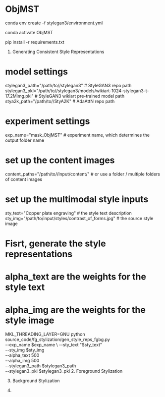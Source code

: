 # ObjMST

conda env create -f stylegan3/environment.yml

conda activate ObjMST

pip install -r requirements.txt

1. Generating Consistent Style Representations
# model settings
stylegan3_path="/path/to//stylegan3" # StyleGAN3 repo path
stylegan3_pkl="/path/to//stylegan3/models/wikiart-1024-stylegan3-t-17.2Mimg.pkl" # StyleGAN3 wikiart pre-trained model path
stya2k_path="/path/to//StyA2K" # AdaAttN repo path

# experiment settings
exp_name="mask_ObjMST" # experiment name, which determines the output folder name

# set up the content images
content_paths="/path/to//Input/content/" # or use a folder / multiple folders of content images


# set up the multimodal style inputs
sty_text="Copper plate engraving" # the style text description
sty_img="/path/to/input/styles/contrast_of_forms.jpg" # the source style image

# Fisrt, generate the style representations
# alpha_text are the weights for the style text
# alpha_img are the weights for the style image


MKL_THREADING_LAYER=GNU python source_code/fg_stylization/gen_style_reps_fgbg.py \
    --exp_name $exp_name \
    --sty_text "$sty_text" \
    --sty_img $sty_img \
    --alpha_text 500 \
    --alpha_img 500 \
    --stylegan3_path $stylegan3_path \
    --stylegan3_pkl $stylegan3_pkl 
2. Foreground Stylization

3. Background Stylization

4. 
